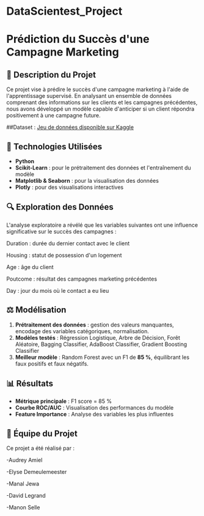 # DataScientest_Project

# Prédiction du Succès d'une Campagne Marketing

## 📄 Description du Projet

Ce projet vise à prédire le succès d'une campagne marketing à l'aide de l'apprentissage supervisé. En analysant un ensemble de données comprenant des informations sur les clients et les campagnes précédentes, nous avons développé un modèle capable d'anticiper si un client répondra positivement à une campagne future.

##Dataset :
[Jeu de données disponible sur Kaggle](https://www.kaggle.com/datasets/janiobachmann/bank-marketing-dataset)

## 🔧 Technologies Utilisées

- **Python**
- **Scikit-Learn** : pour le prétraitement des données et l'entraînement du modèle
- **Matplotlib & Seaborn** : pour la visualisation des données
- **Plotly** : pour des visualisations interactives

## 🔍 Exploration des Données

L'analyse exploratoire a révélé que les variables suivantes ont une influence significative sur le succès des campagnes :

Duration : durée du dernier contact avec le client

Housing : statut de possession d'un logement

Age : âge du client

Poutcome : résultat des campagnes marketing précédentes

Day : jour du mois où le contact a eu lieu

## ⚖️ Modélisation

1. **Prétraitement des données** : gestion des valeurs manquantes, encodage des variables catégoriques, normalisation.
2. **Modèles testés** : Régression Logistique, Arbre de Décision, Forêt Aléatoire, Bagging Classifier, AdaBoost Classifier, Gradient Boosting Classifier
3. **Meilleur modèle** : Random Forest avec un F1 de **85 %**, équilibrant les faux positifs et faux négatifs.

## 📊 Résultats

- **Métrique principale** : F1 score = 85 %
- **Courbe ROC/AUC** : Visualisation des performances du modèle
- **Feature Importance** : Analyse des variables les plus influentes

## 👥 Équipe du Projet
Ce projet a été réalisé par :

-Audrey Amiel

-Elyse Demeulemeester

-Manal Jewa

-David Legrand

-Manon Selle
